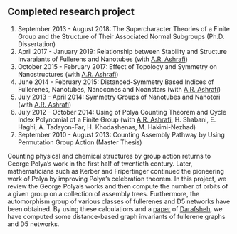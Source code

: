 ## Completed research project

1. September 2013 - August 2018: The Supercharacter Theories of a Finite Group and the Structure of Their Associated Normal Subgroups (Ph.D. Dissertation)
2. April 2017 - January 2019: Relationship between Stability and Structure Invaraiants of Fullerens and Nanotubes (with <a href="https://scholar.google.com/citations?user=hqM116QAAAAJ&hl=en">A.R. Ashrafi</a>)
3. October 2015 - February 2017: Effect of Topology and Symmetry on Nanostructures (with <a href="https://scholar.google.com/citations?user=hqM116QAAAAJ&hl=en">A.R. Ashrafi</a>)
4. June 2014 - February 2015: Distanced-Symmetry Based Indices of Fullerenes, Nanotubes, Nanocones and Noanstars (with <a href="https://scholar.google.com/citations?user=hqM116QAAAAJ&hl=en">A.R. Ashrafi</a>)
5. July 2013 - April 2014: Symmetry Groups of Nanotubes and Nanotori (with <a href="https://scholar.google.com/citations?user=hqM116QAAAAJ&hl=en">A.R. Ashrafi</a>)
6. July 2012 - October 2014: Using of Polya Counting Theorem and Cycle Index Polynomial of a Finite Group (with <a href="https://scholar.google.com/citations?user=hqM116QAAAAJ&hl=en">A.R. Ashrafi</a>, H. Shabani, E. Haghi, A. Tadayon-Far, H. Khodashenas, M. Hakimi-Nezhad)
7. September 2010 - August 2013: Counting Assembly Pathway by Using Permutation Group Action (Master Thesis)

<p> Counting physical and chemical structures by group action returns to George Polya’s work in the first half of twentieth century. Later, mathematicians such as Kerber and Fripertinger continued the pioneering work of Polya by improving Polya’s celebration theorem. In this project, we review the George Polya’s works and then compute the number of orbits of a given group on a collection of assembly trees. Furthermore, the automorphism group of various classes of fullerenes and D5 networks have been obtained. By using these calculations and a <a href="https://link.springer.com/article/10.1007/s10440-009-9503-8">paper</a> of <a href="https://mathscinet.ams.org/mathscinet/MRAuthorID/197410">Darafsheh</a>, we have computed some distance-based graph invariants of fullerene graphs and D5 networks.</p>


